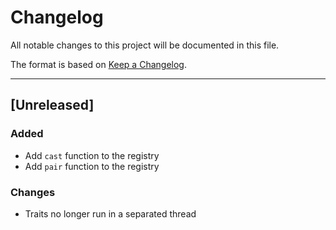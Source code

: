 # Changelog

All notable changes to this project will be documented in this file.

The format is based on [Keep a Changelog](https://keepachangelog.com/en/1.0.0/).

--------------------------------------------------------------------------------

## [Unreleased]

### Added

- Add `cast` function to the registry
- Add `pair` function to the registry

### Changes

- Traits no longer run in a separated thread